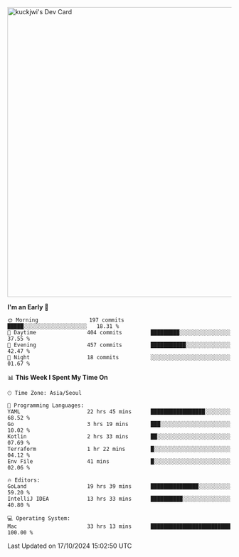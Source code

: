 <a href="https://app.daily.dev/kuckhwancho"><img src="https://api.daily.dev/devcards/v2/efef39c8028947428b3c0b486b9cd9b6.png?r=iz2&type=wide" width="652" alt="kuckjwi's Dev Card"/></a>

<!--START_SECTION:waka-->
**I'm an Early 🐤** 

```text
🌞 Morning                197 commits         █████░░░░░░░░░░░░░░░░░░░░   18.31 % 
🌆 Daytime                404 commits         █████████░░░░░░░░░░░░░░░░   37.55 % 
🌃 Evening                457 commits         ███████████░░░░░░░░░░░░░░   42.47 % 
🌙 Night                  18 commits          ░░░░░░░░░░░░░░░░░░░░░░░░░   01.67 % 
```


📊 **This Week I Spent My Time On** 

```text
🕑︎ Time Zone: Asia/Seoul

💬 Programming Languages: 
YAML                     22 hrs 45 mins      █████████████████░░░░░░░░   68.52 % 
Go                       3 hrs 19 mins       ███░░░░░░░░░░░░░░░░░░░░░░   10.02 % 
Kotlin                   2 hrs 33 mins       ██░░░░░░░░░░░░░░░░░░░░░░░   07.69 % 
Terraform                1 hr 22 mins        █░░░░░░░░░░░░░░░░░░░░░░░░   04.12 % 
Env File                 41 mins             █░░░░░░░░░░░░░░░░░░░░░░░░   02.06 % 

🔥 Editors: 
GoLand                   19 hrs 39 mins      ███████████████░░░░░░░░░░   59.20 % 
IntelliJ IDEA            13 hrs 33 mins      ██████████░░░░░░░░░░░░░░░   40.80 % 

💻 Operating System: 
Mac                      33 hrs 13 mins      █████████████████████████   100.00 % 
```


 Last Updated on 17/10/2024 15:02:50 UTC
<!--END_SECTION:waka-->
